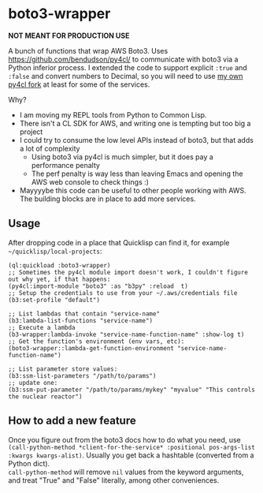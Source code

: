 # boto3-wrapper

**NOT MEANT FOR PRODUCTION USE**

A bunch of functions that wrap AWS Boto3. Uses https://github.com/bendudson/py4cl/ to communicate with boto3 via a Python inferior process. I extended the code to support explicit `:true` and `:false` and convert numbers to Decimal, so you will need to use [my own py4cl fork](https://github.com/sebasmonia/py4cl) at least for some of the services.

Why?

* I am moving my REPL tools from Python to Common Lisp.
* There isn't a CL SDK for AWS, and writing one is tempting but too big a project
* I could try to consume the low level APIs instead of boto3, but that adds a lot of complexity
  * Using boto3 via py4cl is much simpler, but it does pay a performance penalty
  * The perf penalty is way less than leaving Emacs and opening the AWS web console to check things :)
* Mayyyybe this code can be useful to other people working with AWS. The building blocks are in place to add more services.

## Usage

After dropping code in a place that Quicklisp can find it, for example `~/quicklisp/local-projects`:

```common-lisp
(ql:quickload :boto3-wrapper)
;; Sometimes the py4cl module import doesn't work, I couldn't figure out why yet, if that happens:
(py4cl:import-module "boto3" :as "b3py" :reload  t)
;; Setup the credentials to use from your ~/.aws/credentials file
(b3:set-profile "default")

;; List lambdas that contain "service-name"
(b3:lambda-list-functions "service-name")
;; Execute a lambda
(b3-wrapper:lambda-invoke "service-name-function-name" :show-log t)
;; Get the function's environment (env vars, etc):
(boto3-wrapper::lambda-get-function-environment "service-name-function-name")

;; List parameter store values:
(b3:ssm-list-parameters "/path/to/params")
;; update one:
(b3:ssm-put-parameter "/path/to/params/mykey" "myvalue" "This controls the nuclear reactor")
```

## How to add a new feature

Once you figure out from the boto3 docs how to do what you need, use `(call-python-method *client-for-the-service* :positional pos-args-list :kwargs kwargs-alist)`. Usually you get back a hashtable (converted from a Python dict).  
`call-python-method` will remove `nil` values from the keyword arguments, and treat "True" and "False" literally, among other conveniences.  

